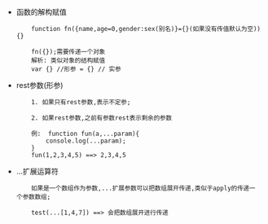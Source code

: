 +   函数的解构赋值 
    ```
        function fn({name,age=0,gender:sex(别名)}={}(如果没有传值默认为空)){}

        fn({});需要传递一个对象
        解析: 类似对象的结构赋值
        var {} //形参 = {} // 实参  
    ```
+   rest参数(形参)
    ```
        1. 如果只有rest参数,表示不定参;

        2. 如果rest参数,之前有参数rest表示剩余的参数

        例:  function fun(a,...param){
            console.log(...param);
        }
        fun(1,2,3,4,5) ==> 2,3,4,5
    ```
+   ...扩展运算符
    ```
        如果是一个数组作为参数,...扩展参数可以把数组展开传递,类似于apply的传递一个参数数组;
        
        test(...[1,4,7]) ==> 会把数组展开进行传递
    ```
